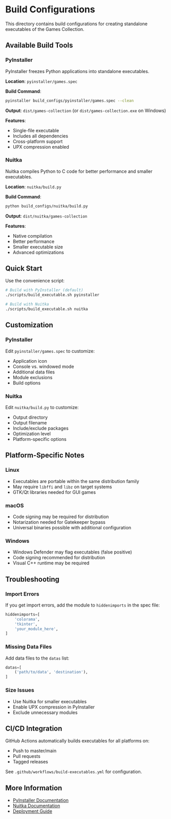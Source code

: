 # Build Configurations

This directory contains build configurations for creating standalone executables of the Games Collection.

## Available Build Tools

### PyInstaller

PyInstaller freezes Python applications into standalone executables.

**Location**: `pyinstaller/games.spec`

**Build Command**:

```bash
pyinstaller build_configs/pyinstaller/games.spec --clean
```

**Output**: `dist/games-collection` (or `dist/games-collection.exe` on Windows)

**Features**:

- Single-file executable
- Includes all dependencies
- Cross-platform support
- UPX compression enabled

### Nuitka

Nuitka compiles Python to C code for better performance and smaller executables.

**Location**: `nuitka/build.py`

**Build Command**:

```bash
python build_configs/nuitka/build.py
```

**Output**: `dist/nuitka/games-collection`

**Features**:

- Native compilation
- Better performance
- Smaller executable size
- Advanced optimizations

## Quick Start

Use the convenience script:

```bash
# Build with PyInstaller (default)
./scripts/build_executable.sh pyinstaller

# Build with Nuitka
./scripts/build_executable.sh nuitka
```

## Customization

### PyInstaller

Edit `pyinstaller/games.spec` to customize:

- Application icon
- Console vs. windowed mode
- Additional data files
- Module exclusions
- Build options

### Nuitka

Edit `nuitka/build.py` to customize:

- Output directory
- Output filename
- Include/exclude packages
- Optimization level
- Platform-specific options

## Platform-Specific Notes

### Linux

- Executables are portable within the same distribution family
- May require `libffi` and `libz` on target systems
- GTK/Qt libraries needed for GUI games

### macOS

- Code signing may be required for distribution
- Notarization needed for Gatekeeper bypass
- Universal binaries possible with additional configuration

### Windows

- Windows Defender may flag executables (false positive)
- Code signing recommended for distribution
- Visual C++ runtime may be required

## Troubleshooting

### Import Errors

If you get import errors, add the module to `hiddenimports` in the spec file:

```python
hiddenimports=[
    'colorama',
    'tkinter',
    'your_module_here',
]
```

### Missing Data Files

Add data files to the `datas` list:

```python
datas=[
    ('path/to/data', 'destination'),
]
```

### Size Issues

- Use Nuitka for smaller executables
- Enable UPX compression in PyInstaller
- Exclude unnecessary modules

## CI/CD Integration

GitHub Actions automatically builds executables for all platforms on:

- Push to master/main
- Pull requests
- Tagged releases

See `.github/workflows/build-executables.yml` for configuration.

## More Information

- [PyInstaller Documentation](https://pyinstaller.org/en/stable/)
- [Nuitka Documentation](https://nuitka.net/doc/user-manual.html)
- [Deployment Guide](../docs/deployment/DEPLOYMENT.md)
